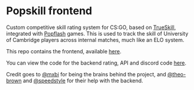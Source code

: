 # Popskill frontend

Custom competitive skill rating system for CS:GO, based on [TrueSkill](https://trueskill.org/), integrated with [Popflash](https://popflash.site/) games. This is used to track the skill of University of Cambridge players across internal matches, much like an ELO system.

This repo contains the frontend, available [here](https://pop.robey.xyz).

You can view the code for the backend rating, API and discord code [here](https://github.com/mxbi/popskill/).

Credit goes to [@mxbi](https://github.com/mxbi) for being the brains behind the project, and [@theo-brown](https://github.com/theo-brown) and [@speedstyle](https://github.com/speedstyle) for their help with the backend.
